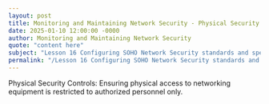 ```yaml
---
layout: post
title: Monitoring and Maintaining Network Security - Physical Security Controls
date: 2025-01-10 12:00:00 -0000
author: Monitoring and Maintaining Network Security
quote: "content here"
subject: "Lesson 16 Configuring SOHO Network Security standards and specifications"
permalink: "/Lesson 16 Configuring SOHO Network Security standards and specifications/Monitoring and Maintaining Network Security/Monitoring and Maintaining Network Security - Physical Security Controls"
---
```


Physical Security Controls: Ensuring physical access to networking equipment is restricted to authorized personnel only.
